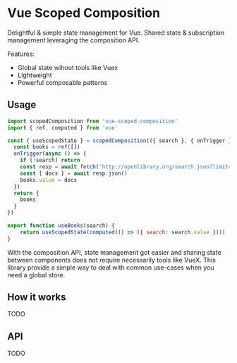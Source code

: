# Vue Scoped Composition

Delightful & simple state management for Vue.
Shared state & subscription management leveraging the composition API.

Features:
- Global state wihout tools like Vuex
- Lightweight
- Powerful composable patterns  

## Usage 

```js
import scopedComposition from 'vue-scoped-composition'
import { ref, computed } from 'vue'

const { useScopedState } = scopedComposition(({ search }, { onTrigger }) => {
  const books = ref([])
  onTrigger(async () => {
    if (!search) return
    const resp = await fetch('http://openlibrary.org/search.json?limit=10&q='+search)
    const { docs } = await resp.json()
    books.value = docs
  })
  return {
    books
  }
})

export function useBooks(search) {
    return useScopedState(computed(() => ({ search: search.value })))
}
```


With the composition API, state management got easier and sharing state between components does not require necessarily tools like VueX. This library provide a simple way to deal with common use-cases when you need a global store.

## How it works
TODO

## API
TODO

